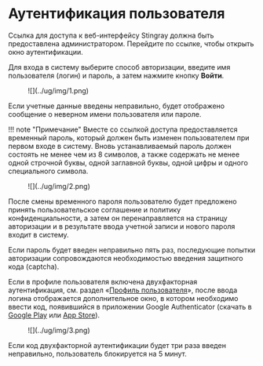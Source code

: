 # Аутентификация пользователя

Ссылка для доступа к веб-интерфейсу Stingray должна быть предоставлена администратором. Перейдите по ссылке, чтобы открыть окно аутентификации.

Для входа в систему выберите способ авторизации, введите имя пользователя (логин) и пароль, а затем нажмите кнопку **Войти**.

<figure markdown>
![](../ug/img/1.png)
</figure>
 
Если учетные данные введены неправильно, будет отображено сообщение о неверном имени пользователя или пароле.

!!! note "Примечание"
    Вместе со ссылкой доступа предоставляется временный пароль, который должен быть изменен пользователем при первом входе в систему. Вновь устанавливаемый пароль должен состоять не менее чем из 8 символов, а также содержать не менее одной строчной буквы, одной заглавной буквы, одной цифры и одного специального символа.

<figure markdown>
![](../ug/img/2.png)
</figure>
 
После смены временного пароля пользователю будет предложено принять пользовательское соглашение и политику конфиденциальности, а затем он перенаправляется на страницу авторизации и в результате ввода учетной записи и нового пароля входит в систему.

Если пароль будет введен неправильно пять раз, последующие попытки авторизации сопровождаются необходимостью введения защитного кода (captcha).
 
Если в профиле пользователя включена двухфакторная аутентификация, см. раздел «[Профиль пользователя]()», после ввода логина отображается дополнительное окно, в котором необходимо ввести код, появившийся в приложении Google Authenticator (скачать в [Google Play](https://play.google.com/store/apps/details?id=com.google.android.apps.authenticator2&hl=ru&gl=US) или [App Store](https://apps.apple.com/ru/app/google-authenticator/id388497605)).

<figure markdown>
![](../ug/img/3.png)
</figure>
  
Если код двухфакторной аутентификации будет три раза введен неправильно, пользователь блокируется на 5 минут.